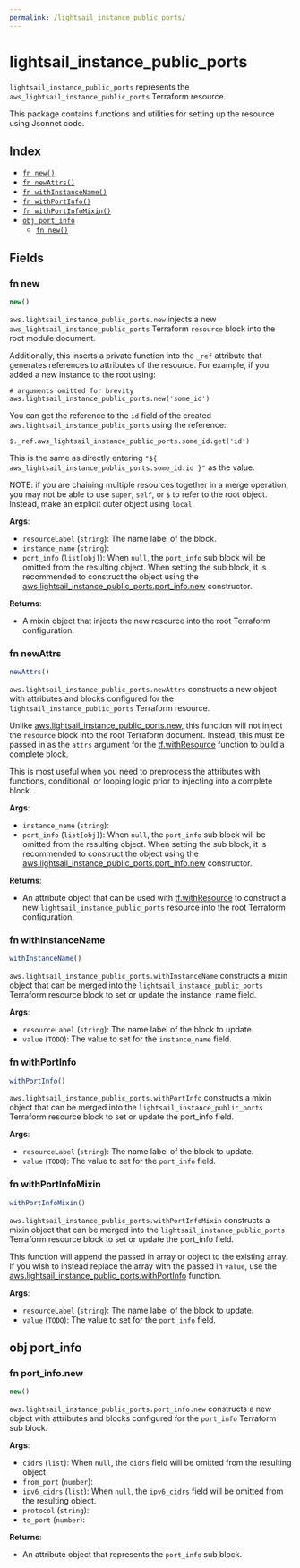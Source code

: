```yaml
---
permalink: /lightsail_instance_public_ports/
---
```


# lightsail_instance_public_ports

`lightsail_instance_public_ports` represents the `aws_lightsail_instance_public_ports` Terraform resource.



This package contains functions and utilities for setting up the resource using Jsonnet code.


## Index

* [`fn new()`](#fn-new)
* [`fn newAttrs()`](#fn-newattrs)
* [`fn withInstanceName()`](#fn-withinstancename)
* [`fn withPortInfo()`](#fn-withportinfo)
* [`fn withPortInfoMixin()`](#fn-withportinfomixin)
* [`obj port_info`](#obj-port_info)
  * [`fn new()`](#fn-port_infonew)

## Fields

### fn new

```ts
new()
```


`aws.lightsail_instance_public_ports.new` injects a new `aws_lightsail_instance_public_ports` Terraform `resource`
block into the root module document.

Additionally, this inserts a private function into the `_ref` attribute that generates references to attributes of the
resource. For example, if you added a new instance to the root using:

    # arguments omitted for brevity
    aws.lightsail_instance_public_ports.new('some_id')

You can get the reference to the `id` field of the created `aws.lightsail_instance_public_ports` using the reference:

    $._ref.aws_lightsail_instance_public_ports.some_id.get('id')

This is the same as directly entering `"${ aws_lightsail_instance_public_ports.some_id.id }"` as the value.

NOTE: if you are chaining multiple resources together in a merge operation, you may not be able to use `super`, `self`,
or `$` to refer to the root object. Instead, make an explicit outer object using `local`.

**Args**:
  - `resourceLabel` (`string`): The name label of the block.
  - `instance_name` (`string`): 
  - `port_info` (`list[obj]`):  When `null`, the `port_info` sub block will be omitted from the resulting object. When setting the sub block, it is recommended to construct the object using the [aws.lightsail_instance_public_ports.port_info.new](#fn-lightsailinstancepublicportsportinfonew) constructor.

**Returns**:
- A mixin object that injects the new resource into the root Terraform configuration.


### fn newAttrs

```ts
newAttrs()
```


`aws.lightsail_instance_public_ports.newAttrs` constructs a new object with attributes and blocks configured for the `lightsail_instance_public_ports`
Terraform resource.

Unlike [aws.lightsail_instance_public_ports.new](#fn-lightsailinstancepublicportsnew), this function will not inject the `resource`
block into the root Terraform document. Instead, this must be passed in as the `attrs` argument for the
[tf.withResource](https://github.com/tf-libsonnet/core/tree/main/docs#fn-withresource) function to build a complete block.

This is most useful when you need to preprocess the attributes with functions, conditional, or looping logic prior to
injecting into a complete block.

**Args**:
  - `instance_name` (`string`): 
  - `port_info` (`list[obj]`):  When `null`, the `port_info` sub block will be omitted from the resulting object. When setting the sub block, it is recommended to construct the object using the [aws.lightsail_instance_public_ports.port_info.new](#fn-lightsailinstancepublicportsportinfonew) constructor.

**Returns**:
  - An attribute object that can be used with [tf.withResource](https://github.com/tf-libsonnet/core/tree/main/docs#fn-withresource) to construct a new `lightsail_instance_public_ports` resource into the root Terraform configuration.


### fn withInstanceName

```ts
withInstanceName()
```

`aws.lightsail_instance_public_ports.withInstanceName` constructs a mixin object that can be merged into the `lightsail_instance_public_ports`
Terraform resource block to set or update the instance_name field.



**Args**:
  - `resourceLabel` (`string`): The name label of the block to update.
  - `value` (`TODO`): The value to set for the `instance_name` field.


### fn withPortInfo

```ts
withPortInfo()
```

`aws.lightsail_instance_public_ports.withPortInfo` constructs a mixin object that can be merged into the `lightsail_instance_public_ports`
Terraform resource block to set or update the port_info field.



**Args**:
  - `resourceLabel` (`string`): The name label of the block to update.
  - `value` (`TODO`): The value to set for the `port_info` field.


### fn withPortInfoMixin

```ts
withPortInfoMixin()
```

`aws.lightsail_instance_public_ports.withPortInfoMixin` constructs a mixin object that can be merged into the `lightsail_instance_public_ports`
Terraform resource block to set or update the port_info field.

This function will append the passed in array or object to the existing array. If you wish
to instead replace the array with the passed in `value`, use the [aws.lightsail_instance_public_ports.withPortInfo](TODO)
function.


**Args**:
  - `resourceLabel` (`string`): The name label of the block to update.
  - `value` (`TODO`): The value to set for the `port_info` field.


## obj port_info



### fn port_info.new

```ts
new()
```


`aws.lightsail_instance_public_ports.port_info.new` constructs a new object with attributes and blocks configured for the `port_info`
Terraform sub block.



**Args**:
  - `cidrs` (`list`):  When `null`, the `cidrs` field will be omitted from the resulting object.
  - `from_port` (`number`): 
  - `ipv6_cidrs` (`list`):  When `null`, the `ipv6_cidrs` field will be omitted from the resulting object.
  - `protocol` (`string`): 
  - `to_port` (`number`): 

**Returns**:
  - An attribute object that represents the `port_info` sub block.
